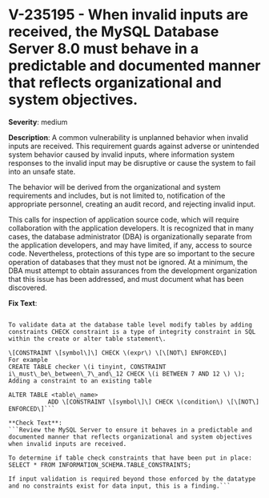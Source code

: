 # V-235195 - When invalid inputs are received, the MySQL Database Server 8.0 must behave in a predictable and documented manner that reflects organizational and system objectives.

**Severity**: medium

**Description**:
A common vulnerability is unplanned behavior when invalid inputs are received. This requirement guards against adverse or unintended system behavior caused by invalid inputs, where information system responses to the invalid input may be disruptive or cause the system to fail into an unsafe state.

The behavior will be derived from the organizational and system requirements and includes, but is not limited to, notification of the appropriate personnel, creating an audit record, and rejecting invalid input.

This calls for inspection of application source code, which will require collaboration with the application developers. It is recognized that in many cases, the database administrator (DBA) is organizationally separate from the application developers, and may have limited, if any, access to source code. Nevertheless, protections of this type are so important to the secure operation of databases that they must not be ignored. At a minimum, the DBA must attempt to obtain assurances from the development organization that this issue has been addressed, and must document what has been discovered.

**Fix Text**:
```Configure the MySQL Server to behave in a predictable and documented manner that reflects organizational and system objectives when invalid inputs are received\.

To validate data at the database table level modify tables by adding constraints CHECK constraint is a type of integrity constraint in SQL within the create or alter table statement\.

\[CONSTRAINT \[symbol\]\] CHECK \(expr\) \[\[NOT\] ENFORCED\]
For example
CREATE TABLE checker \(i tinyint, CONSTRAINT i\_must\_be\_between\_7\_and\_12 CHECK \(i BETWEEN 7 AND 12 \) \); 
Adding a constraint to an existing table 

ALTER TABLE <table\_name> 
           ADD \[CONSTRAINT \[symbol\]\] CHECK \(condition\) \[\[NOT\] ENFORCED\]```

**Check Text**:
```Review the MySQL Server to ensure it behaves in a predictable and documented manner that reflects organizational and system objectives when invalid inputs are received.

To determine if table check constraints that have been put in place:
SELECT * FROM INFORMATION_SCHEMA.TABLE_CONSTRAINTS;

If input validation is required beyond those enforced by the datatype and no constraints exist for data input, this is a finding.```
